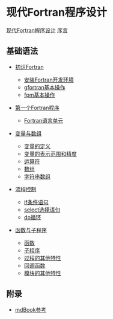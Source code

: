 # 现代Fortran程序设计

[现代Fortran程序设计](title-page.md)
[序言](preface.md)

<!--
## 新手村任务

- [新手村任务](./新手村任务/README.md)
  - [查找两者之间最大的数](./新手村任务/task1.md)
  - [计算10的阶乘](./新手村任务/task2.md)
  - [根据半径求一个圆的面积](新手村任务/task3.md)
-->

## 基础语法

- [初识Fortran](ch01-00-getting-started.md)
    - [安装Fortran开发环境](ch01-01-install-compiler.md)
    - [gfortran基本操作](ch01-02-gfortran.md)
    - [fpm基本操作](ch01-03-fpm.md)

- [第一个Fortran程序](ch02-00-first-fortran.md)
    - [Fortran语言单元](ch02-01-program-unit.md)

- [变量与数组]()
    - [变量的定义](ch03-00-declaration.md)
    - [变量的表示范围和精度](ch03-01-precision.md)
    - [运算符](ch03-02-operation.md)
    - [数组](ch03-03-array.md)
    - [字符串数组](ch03-04-character-array.md)

- [流程控制]()
    - [if条件语句](ch04-00-if.md)
    - [select选择语句](ch04-01-select.md)
    - [do循环](ch04-02-do.md)
- [函数与子程序]()
    - [函数](ch05-00-function.md)
    - [子程序](ch05-01-subroutine.md)
    - [过程的其他特性](ch05-02-funckeyword.md)
    - [回调函数](ch05-03-callback.md)
    - [模块的其他特性](ch05-04-module.md)
## 附录

- [mdBook参考](mdbook-cheat-sheet.md)
